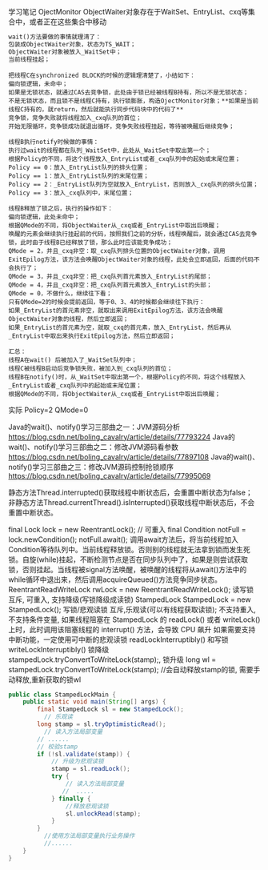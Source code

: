 学习笔记
 OjectMonitor
ObjectWaiter对象存在于WaitSet、EntryList、cxq等集合中，或者正在这些集合中移动

```markdown
wait()方法要做的事情就理清了：
包装成ObjectWaiter对象，状态为TS_WAIT；
ObjectWaiter对象被放入_WaitSet中；
当前线程挂起；
```
```text
把线程C在synchronized BLOCK的时候的逻辑理清楚了，小结如下：
偏向锁逻辑，未命中；
如果是无锁状态，就通过CAS去竞争锁，此处由于锁已经被线程B持有，所以不是无锁状态；
不是无锁状态，而且锁不是线程C持有，执行锁膨胀，构造OjectMonitor对象；**如果是当前线程C持有的，就return，然后就能执行同步代码块中的代码了**
竞争锁，竞争失败就将线程加入_cxq队列的首位；
开始无限循环，竞争锁成功就退出循环，竞争失败线程挂起，等待被唤醒后继续竞争；

线程B执行notify时候做的事情：
执行过wait的线程都在队列_WaitSet中，此处从_WaitSet中取出第一个；
根据Policy的不同，将这个线程放入_EntryList或者_cxq队列中的起始或末尾位置；
Policy == 0：放入_EntryList队列的排头位置；
Policy == 1：放入_EntryList队列的末尾位置；
Policy == 2：_EntryList队列为空就放入_EntryList，否则放入_cxq队列的排头位置；
Policy == 3：放入_cxq队列中，末尾位置；

线程B释放了锁之后，执行的操作如下：
偏向锁逻辑，此处未命中；
根据QMode的不同，将ObjectWaiter从_cxq或者_EntryList中取出后唤醒；
唤醒的元素会继续执行挂起前的代码，按照我们之前的分析，线程唤醒后，就会通过CAS去竞争锁，此时由于线程B已经释放了锁，那么此时应该能竞争成功；
QMode = 2，并且_cxq非空：取_cxq队列排头位置的ObjectWaiter对象，调用ExitEpilog方法，该方法会唤醒ObjectWaiter对象的线程，此处会立即返回，后面的代码不会执行了；
QMode = 3，并且_cxq非空：把_cxq队列首元素放入_EntryList的尾部；
QMode = 4，并且_cxq非空：把_cxq队列首元素放入_EntryList的头部；
QMode = 0，不做什么，继续往下看；
只有QMode=2的时候会提前返回，等于0、3、4的时候都会继续往下执行：
如果_EntryList的首元素非空，就取出来调用ExitEpilog方法，该方法会唤醒ObjectWaiter对象的线程，然后立即返回；
如果_EntryList的首元素为空，就取_cxq的首元素，放入_EntryList，然后再从_EntryList中取出来执行ExitEpilog方法，然后立即返回；
```
```text
汇总：
线程A在wait() 后被加入了_WaitSet队列中；
线程C被线程B启动后竞争锁失败，被加入到_cxq队列的首位；
线程B在notify()时，从_WaitSet中取出第一个，根据Policy的不同，将这个线程放入_EntryList或者_cxq队列中的起始或末尾位置；
根据QMode的不同，将ObjectWaiter从_cxq或者_EntryList中取出后唤醒；
```
实际 Policy=2 QMode=0

Java的wait()、notify()学习三部曲之一：JVM源码分析 https://blog.csdn.net/boling_cavalry/article/details/77793224
Java的wait()、notify()学习三部曲之二：修改JVM源码看参数 https://blog.csdn.net/boling_cavalry/article/details/77897108
Java的wait()、notify()学习三部曲之三：修改JVM源码控制抢锁顺序 https://blog.csdn.net/boling_cavalry/article/details/77995069


静态方法Thread.interrupted()获取线程中断状态后，会重置中断状态为false；
非静态方法Thread.currentThread().isInterrupted()获取线程中断状态后，不会重置中断状态。

final Lock lock = new ReentrantLock(); // 可重入
final Condition notFull  = lock.newCondition();
notFull.await(); 调用await方法后，将当前线程加入Condition等待队列中。当前线程释放锁。否则别的线程就无法拿到锁而发生死锁。自旋(while)挂起，不断检测节点是否在同步队列中了，如果是则尝试获取锁，否则挂起。当线程被signal方法唤醒，被唤醒的线程将从await()方法中的while循环中退出来，然后调用acquireQueued()方法竞争同步状态。
ReentrantReadWriteLock rwLock = new ReentrantReadWriteLock();
读写锁互斥, 可重入, 支持降级(写锁降级成读锁)
StampedLock StampedLock = new StampedLock();
写锁/悲观读锁 互斥,乐观读(可以有线程获取读锁); 不支持重入, 不支持条件变量, 如果线程阻塞在 StampedLock 的 readLock() 或者 writeLock() 上时，此时调用该阻塞线程的 interrupt() 方法，会导致 CPU 飙升
如果需要支持中断功能，一定使用可中断的悲观读锁 readLockInterruptibly() 和写锁 writeLockInterruptibly()
锁降级stampedLock.tryConvertToWriteLock(stamp);, 锁升级 long wl = stampedLock.tryConvertToWriteLock(stamp); //会自动释放stamp的锁, 需要手动释放,重新获取的锁wl
```java
public class StampedLockMain {
    public static void main(String[] args) {
        final StampedLock sl = new StampedLock();
          // 乐观读
        long stamp = sl.tryOptimisticRead();
          // 读入方法局部变量
        // ......
        // 校验stamp
        if (!sl.validate(stamp)) {
            // 升级为悲观读锁
            stamp = sl.readLock();
            try {
                // 读入方法局部变量
               //  .....
            } finally {
                //释放悲观读锁
                sl.unlockRead(stamp);
            }
        }
          //使用方法局部变量执行业务操作
          //......
    }
}
```
















